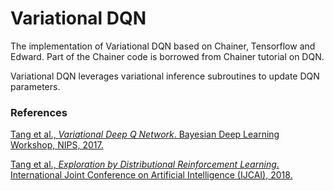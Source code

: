 # Variational DQN
The implementation of Variational DQN based on Chainer, Tensorflow and Edward. Part of the Chainer code is borrowed from Chainer tutorial on DQN.

Variational DQN leverages variational inference subroutines to update DQN parameters.

### References

[Tang et al., *Variational Deep Q Network*. Bayesian Deep Learning Workshop, NIPS, 2017.][vdqn]

[Tang et al., *Exploration by Distributional Reinforcement Learning*.
International Joint Conference on Artificial Intelligence (IJCAI), 2018.][exp]

[vdqn]: https://arxiv.org/abs/1711.11225
[exp]: https://arxiv.org/abs/1805.01907


